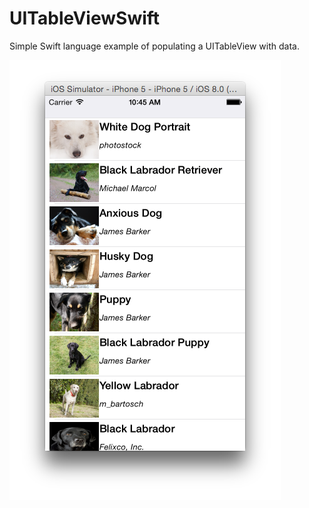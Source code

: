 UITableViewSwift
================

Simple Swift language example of populating a UITableView with data.

![alt tag](https://raw.githubusercontent.com/juarlex/UITableViewSwift/master/demo.png)
